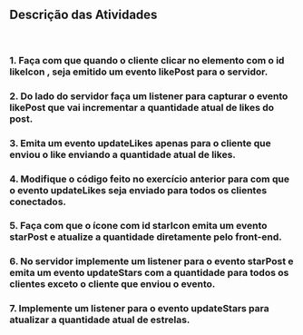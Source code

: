 ## Descrição das Atividades
<br>

### 1. Faça com que quando o cliente clicar no elemento com o id likeIcon , seja emitido um evento likePost para o servidor.
### 2. Do lado do servidor faça um listener para capturar o evento likePost que vai incrementar a quantidade atual de likes do post.
### 3. Emita um evento updateLikes apenas para o cliente que enviou o like enviando a quantidade atual de likes.
### 4. Modifique o código feito no exercício anterior para com que o evento updateLikes seja enviado para todos os clientes conectados.
### 5. Faça com que o ícone com id starIcon emita um evento starPost e atualize a quantidade diretamente pelo front-end.
### 6. No servidor implemente um listener para o evento starPost e emita um evento updateStars com a quantidade para todos os clientes exceto o cliente que enviou o evento.
### 7. Implemente um listener para o evento updateStars para atualizar a quantidade atual de estrelas.
